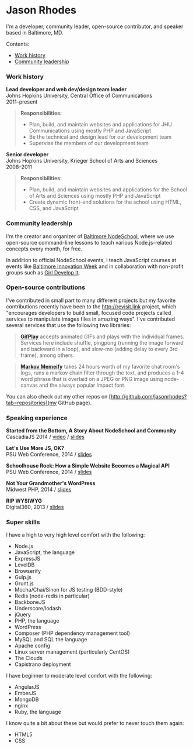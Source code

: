 # Jason Rhodes
I'm a developer, community leader, open-source contributor, and speaker based in Baltimore,&nbsp;MD. 

Contents:
* [Work history](#work-history)
* [Community leadership](#community-leadership)


### Work history

**Lead developer and web dev/design team leader**   
Johns Hopkins University, Central Office of Communications  
2011–present

> **Responsibilities:**
> 
> * Plan, build, and maintain websites and applications for JHU Communications using mostly PHP and JavaScript
> * Be the technical and design lead for our development team
> * Supervise the members of our development team

**Senior developer**  
Johns Hopkins University, Krieger School of Arts and Sciences  
2008–2011

> **Responsibilities:**
>
> * Plan, build, and maintain websites and applications for the School of Arts and Sciences using mostly PHP and JavaScript
> * Create dynamic front-end solutions for the school using HTML, CSS, and JavaScript

### Community leadership

I'm the creator and organizer of [Baltimore NodeSchool](http://nodeschool.io/baltimore), where we use open-source command-line lessons to teach various Node.js-related concepts every month, for free.

In addition to official NodeSchool events, I teach JavaScript courses at events like [Baltimore Innovation Week](http://2014.baltimoreinnovationweek.com/events/dev_day-2) and in collaboration with non-profit groups such as [Girl Develop It](http://www.girldevelopit.com/). 

### Open-source contributions

I've contributed in small part to many different projects but my favorite contributions recently have been to the http://revisit.link project, which "encourages developers to build small, focused code projects called services to manipulate images files in amazing ways". I've contributed several services that use the following two libraries:

> [**GifPlay**](https://github.com/jasonrhodes/revisit-gifplay) accepts animated GIFs and plays with the individual frames. Services here include shuffle, pingpong (running the image forward and backward in a loop), and slow-mo (adding delay to every 3rd frame), among others.

> [**Markov Memeify**](https://github.com/jasonrhodes/meatspace-markov-memeify) takes 24 hours worth of my favorite chat room's logs, runs a markov chain filter through the text, and produces a 1-4 word phrase that is overlaid on a JPEG or PNG image using node-canvas and the always popular Impact font.

You can also check out my other repos on [http://github.com/jasonrhodes?tab=repositories](my GitHub page).

### Speaking experience

**Started from the Bottom, A Story About NodeSchool and Community**  
CascadiaJS 2014 / [video](https://www.youtube.com/watch?v=XsmvTnOLwhk&list=UUIP244iNzbn4iEkDOgczvcQ) /  [slides](https://speakerdeck.com/jasonrhodes/started-from-the-bottom)

**Let's Use More JS, OK?**  
PSU Web Conference, 2014 / [slides](https://speakerdeck.com/jasonrhodes/lets-use-more-javascript-ok)

**Schoolhouse Rock: How a Simple Website Becomes a Magical API**   
PSU Web Conference, 2014 / [slides](https://speakerdeck.com/jasonrhodes/schoolhouse-rock-how-a-simple-website-becomes-a-magical-api)

**Not Your Grandmother's WordPress**  
Midwest PHP, 2014 / [slides](https://speakerdeck.com/jasonrhodes/not-your-grandmothers-wordpress-v2-midwestphp)

**RIP WYSIWYG**  
Digital360, 2013 / [slides](https://speakerdeck.com/jasonrhodes/rip-wysiwyg)

### Super skills

I have a high to very high level comfort with the following:

* Node.js
* JavaScript, the language
* ExpressJS
* LevelDB
* Browserify
* Gulp.js
* Grunt.js
* Mocha/Chai/Sinon for JS testing (BDD-style)
* Redis (node-redis in particular)
* BackboneJS
* Underscore/lodash
* jQuery
* PHP, the language
* WordPress
* Composer (PHP dependency management tool)
* MySQL and SQL the language
* Apache config
* Linux server management (particularly CentOS)
* The Clouds
* Capistrano deployment

I have beginner to moderate level comfort with the following:

* AngularJS
* EmberJS
* MongoDB
* nginx
* Ruby, the language

I know quite a bit about these but would prefer to never touch them again:

* HTML5
* CSS

